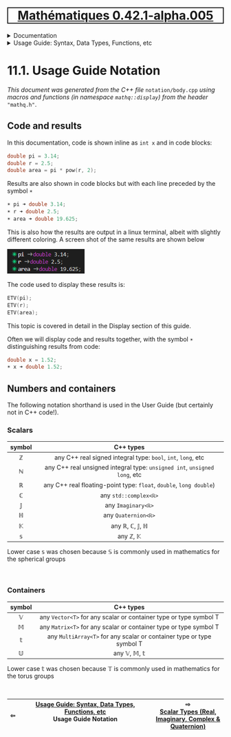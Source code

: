 [<h1 style='border: 2px solid; text-align: center'>Mathématiques 0.42.1-alpha.005</h1>](../../../README.md)

<details>

<summary>Documentation</summary>

# [Documentation](../../README.md)<br>
Chapter 1. [License](../../license/README.md)<br>
Chapter 2. [About](../../about/README.md)<br>
Chapter 3. [Why?](../../why/README.md)<br>
Chapter 4. [Objectives](../../objectives/README.md)<br>
Chapter 5. [Versioning](../../versioning/README.md)<br>
Chapter 6. [Status & Release Notes](../../status-release/README.md)<br>
Chapter 7. [Upcoming Development](../../development-schedule/README.md)<br>
Chapter 8. [Introduction with Examples](../../intro/README.md)<br>
Chapter 9. [Installation](../../installation/README.md)<br>
Chapter 10. [Your First Mathématiques Project](../../first-project/README.md)<br>
Chapter 11. _Usage Guide: Syntax, Data Types, Functions, etc_ <br>
Chapter 12. [Benchmarks](../../benchmarks/README.md)<br>
Chapter 13. [Tests](../../test/README.md)<br>
Chapter 14. [Developer Guide: Modifying and Extending Mathématiques](../../developer-guide/README.md)<br>


</details>



<details>

<summary>Usage Guide: Syntax, Data Types, Functions, etc</summary>

# [11. Usage Guide: Syntax, Data Types, Functions, etc](../README.md)<br>

11.1. _Usage Guide Notation_ <br>
11.2. [Scalar Types (Real, Imaginary, Complex & Quaternion)](../numbers/README.md)<br>
11.3. [Container Types (Vector, Matrix & MultiArray)](../multiarrays/README.md)<br>
11.4. [Operators](../operators/README.md)<br>
11.5. [Functions](../functions/README.md)<br>
11.6. [Linear Algebra](../linear-algebra/README.md)<br>
11.7. [Indexing, Masks, and Sorting](../indexing-sorting/README.md)<br>
11.8. [Ranges and Grids](../ranges-grids/README.md)<br>
11.9. [Calculus](../calculus/README.md)<br>
11.10. [Vector Calculus](../vector-calculus/README.md)<br>
11.11. [MultiArray Calculus](../tensor-calculus/README.md)<br>
11.12. [Display of Results](../display/README.md)<br>
11.13. [FILE I/O](../file-io/README.md)<br>
11.14. [Debug Modes](../debug/README.md)<br>


</details>



# 11.1. Usage Guide Notation

_This document was generated from the C++ file_ `notation/body.cpp` _using macros and functions (in namespace `mathq::display`) from the header_ `"mathq.h"`. 
<br>

## Code and results
In this documentation, code is shown inline as `int x` and in code blocks:


```C++
double pi = 3.14;
double r = 2.5;
double area = pi * pow(r, 2);
```
Results are also shown in code blocks but with each line preceded by the symbol `☀ `


```C++
☀ pi ➜ double 3.14;
☀ r ➜ double 2.5;
☀ area ➜ double 19.625;
```
This is also how the results are output in a linux terminal, albeit with slightly different coloring.  A screen shot of the same results are shown below

![linux-terminal-example-output](linux-terminal-example-output.png)


The code used to display these results is:



```C++
ETV(pi);
ETV(r);
ETV(area);
```
This topic is covered in detail in the Display section of this guide.

Often we will display code and results together, with the symbol `☀ ` distinguishing results from code:

```C++
double x = 1.52;
☀ x ➜ double 1.52;
```
## Numbers and containers
The following notation shorthand is used in the User Guide (but certainly not in C++ code!).

### Scalars

| symbol | C++ types |
| :---: | :---: | 
| ℤ | any C++ real signed integral type: `bool`, `int`, `long`, etc | 
| ℕ | any C++ real unsigned integral type: `unsigned int`, `unsigned long`, etc | 
| ℝ | any C++ real floating-point type: `float`, `double`, `long double`) | 
| ℂ | any `std::complex<ℝ>` | 
| 𝕁 | any `Imaginary<ℝ>` | 
| ℍ | any `Quaternion<ℝ>` | 
| 𝕂 | any ℝ, ℂ, 𝕁, ℍ | 
| 𝕤 | any ℤ, 𝕂 | 

Lower case 𝕤 was chosen because 𝕊 is commonly used in mathematics for the spherical groups


<br>

### Containers

| symbol | C++ types |
| :---: | :---: | 
| 𝕍 | any `Vector<T>` for any scalar or container type or type symbol T | 
| 𝕄 | any `Matrix<T>` for any scalar or container type or type symbol T | 
| 𝕥 | any `MultiArray<T>` for any scalar or container type or type symbol T | 
| 𝕌 | any 𝕍, 𝕄, 𝕥 | 

Lower case 𝕥 was chosen because 𝕋 is commonly used in mathematics for the torus groups



<br>



| ⇦ <br />  | [Usage Guide: Syntax, Data Types, Functions, etc](../README.md)<br />Usage Guide Notation<br /><img width=1000/> | ⇨ <br />[Scalar Types (Real, Imaginary, Complex & Quaternion)](../numbers/README.md)   |
| ------------ | :-------------------------------: | ------------ |

